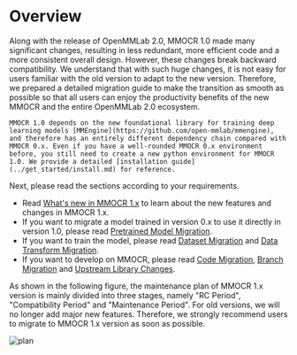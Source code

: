 # Overview

Along with the release of OpenMMLab 2.0, MMOCR 1.0 made many significant changes, resulting in less redundant, more efficient code and a more consistent overall design. However, these changes break backward compatibility. We understand that with such huge changes, it is not easy for users familiar with the old version to adapt to the new version. Therefore, we prepared a detailed migration guide to make the transition as smooth as possible so that all users can enjoy the productivity benefits of the new MMOCR and the entire OpenMMLab 2.0 ecosystem.

```{warning}
MMOCR 1.0 depends on the new foundational library for training deep learning models [MMEngine](https://github.com/open-mmlab/mmengine), and therefore has an entirely different dependency chain compared with MMOCR 0.x. Even if you have a well-rounded MMOCR 0.x environment before, you still need to create a new python environment for MMOCR 1.0. We provide a detailed [installation guide](../get_started/install.md) for reference.
```

Next, please read the sections according to your requirements.

- Read [What's new in MMOCR 1.x](./news.md) to learn about the new features and changes in MMOCR 1.x.
- If you want to migrate a model trained in version 0.x to use it directly in version 1.0, please read [Pretrained Model Migration](./model.md).
- If you want to train the model, please read [Dataset Migration](./dataset.md) and [Data Transform Migration](./transforms.md).
- If you want to develop on MMOCR, please read [Code Migration](code.md), [Branch Migration](branches.md) and [Upstream Library Changes](https://github.com/open-mmlab/mmengine/tree/main/docs/en/migration).

As shown in the following figure, the maintenance plan of MMOCR 1.x version is mainly divided into three stages, namely "RC Period", "Compatibility Period" and "Maintenance Period". For old versions, we will no longer add major new features. Therefore, we strongly recommend users to migrate to MMOCR 1.x version as soon as possible.

![plan](https://user-images.githubusercontent.com/45810070/192927112-70c0108d-58ed-4c77-8a0a-9d9685a48333.png)
